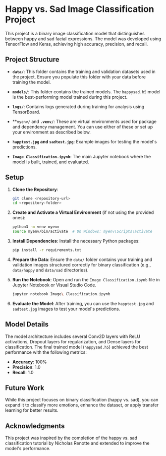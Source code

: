 # Happy vs. Sad Image Classification Project

This project is a binary image classification model that distinguishes between happy and sad facial expressions. The model was developed using TensorFlow and Keras, achieving high accuracy, precision, and recall.

## Project Structure

- **`data/`**: This folder contains the training and validation datasets used in the project. Ensure you populate this folder with your data before training the model.
  
- **`models/`**: This folder contains the trained models. The `happysad.h5` model is the best-performing model trained during this project.

- **`logs/`**: Contains logs generated during training for analysis using TensorBoard.

- **`myenv/` and **`.venv/`**: These are virtual environments used for package and dependency management. You can use either of these or set up your environment as described below.

- **`happtest.jpg` and `sadtest.jpg`**: Example images for testing the model's predictions.

- **`Image Classification.ipynb`**: The main Jupyter notebook where the model is built, trained, and evaluated.

## Setup

1. **Clone the Repository**:
   ```bash
   git clone <repository-url>
   cd <repository-folder>
   ```

2. **Create and Activate a Virtual Environment** (if not using the provided ones):
   ```bash
   python3 -m venv myenv
   source myenv/bin/activate  # On Windows: myenv\Scripts\activate
   ```

3. **Install Dependencies**:
   Install the necessary Python packages:
   ```bash
   pip install -r requirements.txt
   ```

4. **Prepare the Data**:
   Ensure the `data/` folder contains your training and validation images structured correctly for binary classification (e.g., `data/happy` and `data/sad` directories).

5. **Run the Notebook**:
   Open and run the `Image Classification.ipynb` file in Jupyter Notebook or Visual Studio Code.

   ```bash
   jupyter notebook Image\ Classification.ipynb
   ```

6. **Evaluate the Model**:
   After training, you can use the `happtest.jpg` and `sadtest.jpg` images to test your model's predictions.

## Model Details

The model architecture includes several Conv2D layers with ReLU activations, Dropout layers for regularization, and Dense layers for classification. The final trained model (`happysad.h5`) achieved the best performance with the following metrics:

- **Accuracy**: 100%
- **Precision**: 1.0
- **Recall**: 1.0

## Future Work

While this project focuses on binary classification (happy vs. sad), you can expand it to classify more emotions, enhance the dataset, or apply transfer learning for better results.

## Acknowledgments

This project was inspired by the completion of the happy vs. sad classification tutorial by Nicholas Renotte and extended to improve the model's performance.
